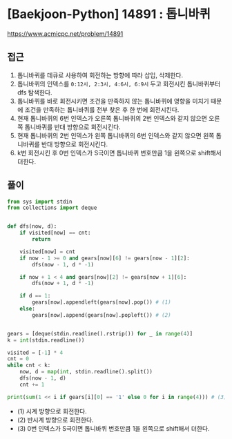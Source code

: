 [Baekjoon-Python] 14891 : 톱니바퀴
=
<https://www.acmicpc.net/problem/14891>


접근
--


1. 톱니바퀴를 데큐로 사용하여 회전하는 방향에 따라 삽입, 삭제한다.
2. 톱니바퀴의 인덱스를 `0:12시, 2:3시, 4:6시, 6:9시` 두고 회전시킨 톱니바퀴부터 dfs 탐색한다.
3. 톱니바퀴를 바로 회전시키면 조건을 만족하지 않는 톱니바퀴에 영향을 미치기 때문에 조건을 만족하는 톱니바퀴를 전부 찾은 후 한 번에 회전시킨다.
4. 현재 톱니바퀴의 6번 인덱스가 오른쪽 톱니바퀴의 2번 인덱스와 같지 않으면 오른쪽 톱니바퀴를 반대 방향으로 회전시킨다.
5. 현재 톱니바퀴의 2번 인덱스가 왼쪽 톱니바퀴의 6번 인덱스와 같지 않으면 왼쪽 톱니바퀴를 반대 방향으로 회전시킨다.
6. k번 회전시킨 후 0번 인덱스가 S극이면 톱니바퀴 번호만큼 1을 왼쪽으로 shift해서 더한다.


풀이
--



```python
from sys import stdin
from collections import deque


def dfs(now, d):
    if visited[now] == cnt:
        return

    visited[now] = cnt
    if now - 1 >= 0 and gears[now][6] != gears[now - 1][2]:
        dfs(now - 1, d * -1)

    if now + 1 < 4 and gears[now][2] != gears[now + 1][6]:
        dfs(now + 1, d * -1)

    if d == 1:
        gears[now].appendleft(gears[now].pop()) # (1)
    else:
        gears[now].append(gears[now].popleft()) # (2)


gears = [deque(stdin.readline().rstrip()) for _ in range(4)]
k = int(stdin.readline())

visited = [-1] * 4
cnt = 0
while cnt < k:
    now, d = map(int, stdin.readline().split())
    dfs(now - 1, d)
    cnt += 1

print(sum(1 << i if gears[i][0] == '1' else 0 for i in range(4))) # (3)
```


* (1) 시계 방향으로 회전한다.
* (2) 반시계 방향으로 회전한다.
* (3) 0번 인덱스가 S극이면 톱니바퀴 번호만큼 1을 왼쪽으로 shift해서 더한다.
